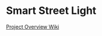 # Smart Street Light
[Project Overview Wiki](https://github.com/cu-ecen-5013/final-project-assignment-MohitRane8/wiki/Project-Overview)
